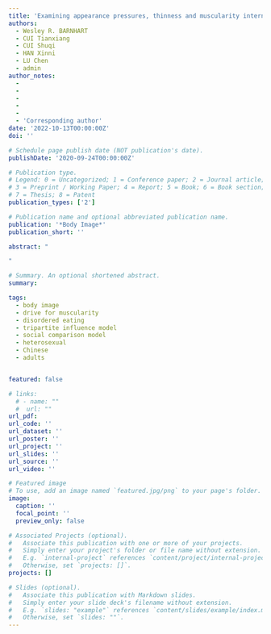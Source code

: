 ```yaml
---
title: 'Examining appearance pressures, thinness and muscularity internalizations, and social comparisons as correlates of drive for muscularity and thinness-oriented disordered eating in Chinese heterosexual men and women: Testing an integrated model'
authors:
  - Wesley R. BARNHART
  - CUI Tianxiang
  - CUI Shuqi
  - HAN Xinni
  - LU Chen
  - admin
author_notes:
  - 
  -
  -
  -
  - 
  - 'Corresponding author'
date: '2022-10-13T00:00:00Z'
doi: ''

# Schedule page publish date (NOT publication's date).
publishDate: '2020-09-24T00:00:00Z'

# Publication type.
# Legend: 0 = Uncategorized; 1 = Conference paper; 2 = Journal article;
# 3 = Preprint / Working Paper; 4 = Report; 5 = Book; 6 = Book section;
# 7 = Thesis; 8 = Patent
publication_types: ['2']

# Publication name and optional abbreviated publication name.
publication: '*Body Image*'
publication_short: ''

abstract: "

"

# Summary. An optional shortened abstract.
summary: 

tags:
  - body image
  - drive for muscularity
  - disordered eating
  - tripartite influence model
  - social comparison model
  - heterosexual
  - Chinese
  - adults


featured: false

# links:
  # - name: ""
  #  url: ""
url_pdf: 
url_code: ''
url_dataset: ''
url_poster: ''
url_project: ''
url_slides: ''
url_source: ''
url_video: ''

# Featured image
# To use, add an image named `featured.jpg/png` to your page's folder.
image:
  caption: ''
  focal_point: ''
  preview_only: false

# Associated Projects (optional).
#   Associate this publication with one or more of your projects.
#   Simply enter your project's folder or file name without extension.
#   E.g. `internal-project` references `content/project/internal-project/index.md`.
#   Otherwise, set `projects: []`.
projects: []

# Slides (optional).
#   Associate this publication with Markdown slides.
#   Simply enter your slide deck's filename without extension.
#   E.g. `slides: "example"` references `content/slides/example/index.md`.
#   Otherwise, set `slides: ""`.
---
```

